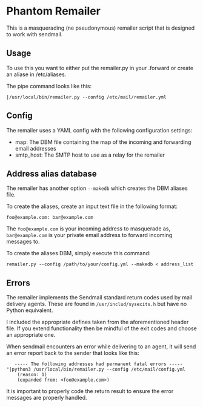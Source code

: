 # Phantom Remailer

This is a masquerading (ne pseudonymous) remailer script that is designed to work with sendmail.

## Usage
To use this you want to either put the remailer.py in your .forward or create an aliase in /etc/aliases.

The pipe command looks like this:

`|/usr/local/bin/remailer.py --config /etc/mail/remailer.yml`

## Config
The remailer uses a YAML config with the following configuration settings:

- map: The DBM file containing the map of the incoming and forwarding email addresses
- smtp_host: The SMTP host to use as a relay for the remailer

## Address alias database
The remailer has another option `--makedb` which creates the DBM aliases file.

To create the aliases, create an input text file in the following format:

```
foo@example.com: bar@example.com
```

The `foo@example.com` is your incoming address to masquerade as, `bar@example.com` is your private email address to forward incoming messages to.

To create the aliases DBM, simply execute this command:

`remailer.py --config /path/to/your/config.yml --makedb < address_list`

## Errors
The remailer implements the Sendmail standard return codes used by mail delivery agents.  These are found in `/usr/includ/sysexits.h` but have no Python equivalent.

I included the appropriate defines taken from the aforementioned header file.  If you extend functionality then be mindful of the exit codes and choose an appropriate one.

When sendmail encounters an error while delivering to an agent, it will send an error report back to the sender that looks like this:

```
   ----- The following addresses had permanent fatal errors -----
"|python3 /usr/local/bin/remailer.py --config /etc/mail/config.yml
    (reason: 1)
    (expanded from: <foo@example.com>)
```

It is important to properly code the return result to ensure the error messages are properly handled.
